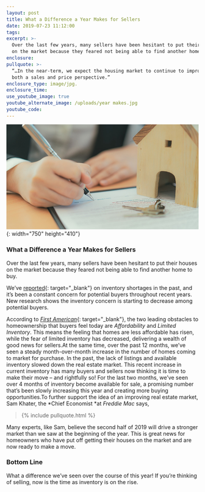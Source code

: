 ```yaml
---
layout: post
title: What a Difference a Year Makes for Sellers
date: 2019-07-23 11:12:00
tags:
excerpt: >-
  Over the last few years, many sellers have been hesitant to put their houses
  on the market because they feared not being able to find another home to buy.
enclosure:
pullquote: >-
  “…In the near-term, we expect the housing market to continue to improve from
  both a sales and price perspective.”
enclosure_type: image/jpg.
enclosure_time:
use_youtube_image: true
youtube_alternate_image: /uploads/year makes.jpg
youtube_code:
---
```


![](/uploads/year-makes.jpg){: width="750" height="410"}

### What a Difference a Year Makes for Sellers

Over the last few years, many sellers have been hesitant to put their houses on the market because they feared not being able to find another home to buy.

We’ve&nbsp;[reported](https://www.simplifyingthemarket.com/2018/07/23/lack-of-listings-slowing-down-the-market/?a=493612-8c0dbc3d035ab276a3307c7af975cf8a){: target="_blank"}&nbsp;on inventory shortages in the past, and it’s been a constant concern for potential buyers throughout recent years. New research shows the inventory concern is starting to decrease among potential buyers.

According to&nbsp;[*First American*](https://blog.firstam.com/economics/the-unexpected-surprise-boosting-demand-and-supply-in-2019){: target="_blank"}, the two leading obstacles to homeownership that buyers feel today are&nbsp;*Affordability*&nbsp;and&nbsp;*Limited Inventory*. This means the feeling that homes are less affordable has risen, while the fear of limited inventory has decreased, delivering a wealth of good news for sellers.At the same time, over the past 12 months, we’ve seen a steady month-over-month increase in the number of homes coming to market for purchase. In the past, the lack of listings and available inventory slowed down the real estate market. This recent increase in current inventory has many buyers and sellers now thinking it is time to make their move – and rightfully so\! For the last two months, we’ve seen over 4 months of inventory become available for sale, a promising number that’s been slowly increasing this year and creating more buying opportunities.To further support the idea of an improving real estate market, Sam Khater, the&nbsp;*Chief Economist&nbsp;*at&nbsp;*Freddie Mac*&nbsp;says,

> {% include pullquote.html %}

Many experts, like Sam, believe the second half of 2019 will drive a stronger market than we saw at the beginning of the year. This is great news for homeowners who have put off getting their houses on the market and are now ready to make a move.

### **Bottom Line**

What a difference we’ve seen over the course of this year\! If you’re thinking of selling, now is the time as inventory is on the rise.